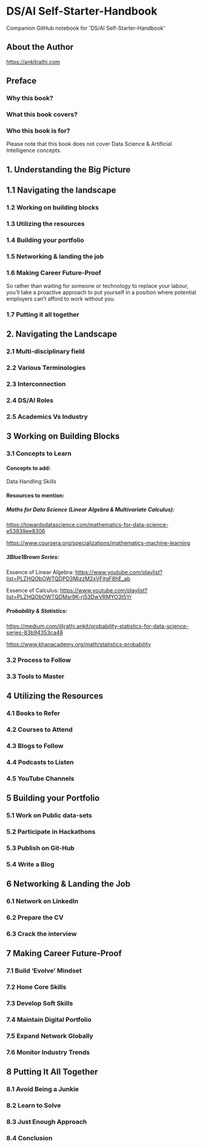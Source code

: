 # DS/AI Self-Starter-Handbook
Companion GitHub notebook for 'DS/AI Self-Starter-Handbook'

## About the Author
https://ankitrathi.com

## Preface

### Why this book?

### What this book covers?

### Who this book is for?

Please note that this book does not cover Data Science & Artificial Intelligence concepts.

## 1. Understanding the Big Picture

## 1.1 Navigating the landscape	

### 1.2 Working on building blocks	

### 1.3 Utilizing the resources	

### 1.4 Building your portfolio	

### 1.5 Networking & landing the job

### 1.6 Making Career Future-Proof	

So rather than waiting for someone or technology to replace your labour, you’ll take a proactive approach to put yourself in a position where potential employers can’t afford to work without you.

### 1.7 Putting it all together	


## 2. Navigating the Landscape

### 2.1 Multi-disciplinary field	

### 2.2 Various Terminologies	

### 2.3 Interconnection	

### 2.4 DS/AI Roles	

### 2.5 Academics Vs Industry


## 3 Working on Building Blocks	

### 3.1 Concepts to Learn	

#### Concepts to add:

Data Handling Skills 

#### Resources to mention:

##### Maths for Data Science (Linear Algebra & Multivariate Calculus):

https://towardsdatascience.com/mathematics-for-data-science-e53939ee8306

https://www.coursera.org/specializations/mathematics-machine-learning

##### 3Blue1Brown Series:

Essence of Linear Algebra:
https://www.youtube.com/playlist?list=PLZHQObOWTQDPD3MizzM2xVFitgF8hE_ab

Essence of Calculus:
https://www.youtube.com/playlist?list=PLZHQObOWTQDMsr9K-rj53DwVRMYO3t5Yr

##### Probability & Statistics: 

https://medium.com/@rathi.ankit/probability-statistics-for-data-science-series-83b94353ca48

https://www.khanacademy.org/math/statistics-probability


### 3.2 Process to Follow

### 3.3 Tools to Master


## 4 Utilizing the Resources	

### 4.1 Books to Refer	

### 4.2 Courses to Attend

### 4.3 Blogs to Follow

### 4.4 Podcasts to Listen	

### 4.5 YouTube Channels	


## 5 Building your Portfolio

### 5.1 Work on Public data-sets

### 5.2 Participate in Hackathons

### 5.3 Publish on Git-Hub

### 5.4 Write a Blog


## 6 Networking & Landing the Job

### 6.1 Network on LinkedIn

### 6.2 Prepare the CV

### 6.3 Crack the interview

## 7 Making Career Future-Proof

### 7.1 Build ‘Evolve’ Mindset

### 7.2 Hone Core Skills

### 7.3 Develop Soft Skills

### 7.4 Maintain Digital Portfolio

### 7.5 Expand Network Globally

### 7.6 Monitor Industry Trends


## 8 Putting It All Together	

### 8.1 Avoid Being a Junkie

### 8.2 Learn to Solve

### 8.3 Just Enough Approach

### 8.4 Conclusion




